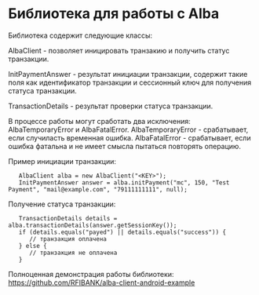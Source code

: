 Библиотека для работы c Alba
=============

Библиотека содержит следующие классы:

AlbaClient - позволяет иницировать транзакию и получить статус транзакции.

InitPaymentAnswer - результат инициации транзакции, содержит такие поля как идентификатор транзакции и сессионный ключ для получения статуса транзакции.

TransactionDetails - результат проверки статуса транзакции.

В процессе работы могут сработать два исключения: AlbaTemporaryError и AlbaFatalError.
AlbaTemporaryError - срабатывает, если случиласть временная ошибка.
AlbaFatalError - срабатывает, если ошибка фатальна и не имеет смысла пытаться повторять операцию.


Пример инициации транзакции:

       AlbaClient alba = new AlbaClient("<KEY>");
       InitPaymentAnswer answer = alba.initPayment("mc", 150, "Test Payment", "mail@example.com", "79111111111", null);

Получение статуса транзакции:

       TransactionDetails details = alba.transactionDetails(answer.getSessionKey());
       if (details.equals("payed") || details.equals("success")) {
          // транзакция оплачена
       } else {
          // транзакция не оплачена
       }

Полноценная демонстрация работы библиотеки: https://github.com/RFIBANK/alba-client-android-example